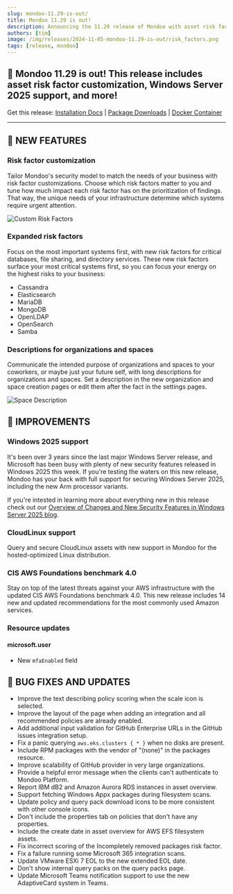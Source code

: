 ```yaml
---
slug: mondoo-11.29-is-out/
title: Mondoo 11.29 is out!
description: Announcing the 11.29 release of Mondoo with asset risk factor customization, Windows Server 2025 support, and more!
authors: [tim]
image: /img/releases/2024-11-05-mondoo-11.29-is-out/risk_factors.png
tags: [release, mondoo]
---
```


## 🥳 Mondoo 11.29 is out! This release includes asset risk factor customization, Windows Server 2025 support, and more!

Get this release: [Installation Docs](https://mondoo.com/docs/cnspec/) | [Package Downloads](https://releases.mondoo.com/cnspec/) | [Docker Container](https://hub.docker.com/r/mondoo/cnspec)

---

## 🎉 NEW FEATURES

### Risk factor customization

Tailor Mondoo's security model to match the needs of your business with risk factor customizations. Choose which risk factors matter to you and tune how much impact each risk factor has on the prioritization of findings. That way, the unique needs of your infrastructure determine which systems require urgent attention.

![Custom Risk Factors](/img/releases/2024-11-05-mondoo-11.29-is-out/risk_factors.png)

### Expanded risk factors

Focus on the most important systems first, with new risk factors for critical databases, file sharing, and directory services. These new risk factors surface your most critical systems first, so you can focus your energy on the highest risks to your business:

- Cassandra
- Elasticsearch
- MariaDB
- MongoDB
- OpenLDAP
- OpenSearch
- Samba

### Descriptions for organizations and spaces

Communicate the intended purpose of organizations and spaces to your coworkers, or maybe just your future self, with long descriptions for organizations and spaces. Set a description in the new organization and space creation pages or edit them after the fact in the settings pages.

![Space Description](/img/releases/2024-11-05-mondoo-11.29-is-out/space_description.png)

## 🧹 IMPROVEMENTS

### Windows 2025 support

It's been over 3 years since the last major Windows Server release, and Microsoft has been busy with plenty of new security features released in Windows 2025 this week. If you're testing the waters on this new release, Mondoo has your back with full support for securing Windows Server 2025, including the new Arm processor variants.

If you're intested in learning more about everything new in this release check out our [Overview of Changes and New Security Features in Windows Server 2025 blog](https://mondoo.com/blog/overview-of-changes-and-new-security-features-in-windows-server-2025).

### CloudLinux support

Query and secure CloudLinux assets with new support in Mondoo for the hosted-optimized Linux distribution.

### CIS AWS Foundations benchmark 4.0

Stay on top of the latest threats against your AWS infrastructure with the updated CIS AWS Foundations benchmark 4.0. This new release includes 14 new and updated recommendations for the most commonly used Amazon services.

### Resource updates

#### microsoft.user

- New `mfaEnabled` field

## 🐛 BUG FIXES AND UPDATES

- Improve the text describing policy scoring when the scale icon is selected.
- Improve the layout of the page when adding an integration and all recommended policies are already enabled.
- Add additional input validation for GitHub Enterprise URLs in the GitHub issues integration setup.
- Fix a panic querying `aws.eks.clusters { * }` when no disks are present.
- Include RPM packages with the vendor of "(none)" in the packages resource.
- Improve scalability of GitHub provider in very large organizations.
- Provide a helpful error message when the clients can't authenticate to Mondoo Platform.
- Report IBM dB2 and Amazon Aurora RDS instances in asset overview.
- Support fetching Windows Appx packages during filesystem scans.
- Update policy and query pack download icons to be more consistent with other console icons.
- Don't include the properties tab on policies that don't have any properties.
- Include the create date in asset overview for AWS EFS filesystem assets.
- Fix incorrect scoring of the Incompletely removed packages risk factor.
- Fix a failure running some Microsoft 365 integration scans.
- Update VMware ESXi 7 EOL to the new extended EOL date.
- Don't show internal query packs on the query packs page.
- Update Microsoft Teams notification support to use the new AdaptiveCard system in Teams.
